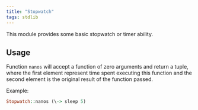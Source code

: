 ```yaml
---
title: "Stopwatch"
tags: stdlib
---
```


This module provides some basic stopwatch or timer ability.

## Usage
Function `nanos` will accept a function of zero arguments and return a tuple, where the first element represent time spent executing this function and the second element is the original result of the function passed.

Example:
```haskell
Stopwatch::nanos (\-> sleep 5)
```
